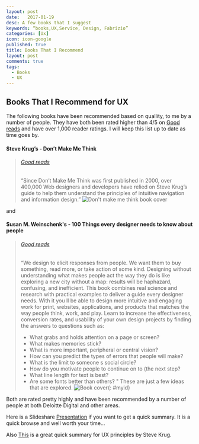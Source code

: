 ```yaml
---
layout: post
date:   2017-01-19
desc: A few books that I suggest
keywords: “books,UX,Service, Design, Fabrizio”
categories: [Ux]
icon: icon-google
published: true
title: Books That I Recommend
layout: post
comments: true
tags:
  - Books
  - UX
---
```




## Books That I Recommend for UX

The following books have been recommended based on quallity, to me by a number of people.  They have both been rated higher than 4/5 on [Good reads](http://www.goodreads.com/) and have over 1,000 reader ratings.  I will keep this list up to date as time goes by. 

#### Steve Krug’s - Don’t Make Me Think
> ###### [Good reads](http://www.goodreads.com/book/show/18197267-don-t-make-me-think-revisited)
>   “Since Don’t Make Me Think was first published in 2000, over 400,000 Web designers and developers have relied on Steve Krug’s guide to help them understand the principles of intuitive navigation and information design.” 
![Don't make me think book cover](http://t2.gstatic.com/images?q=tbn:ANd9GcQf5mLTzUxPludI9Z4CAx-240VGkOfCjxBriTBQoN39LAsklObd)


and

#### Susan M. Weinschenk's - 100 Things every designer needs to know about people

> ###### [Good reads](http://www.goodreads.com/book/show/10778139-100-things-every-designer-needs-to-know-about-people)
>   “We design to elicit responses from people. We want them to buy something, read more, or take action of some kind. Designing without understanding what makes people act the way they do is like exploring a new city without a map: results will be haphazard, confusing, and inefficient. This book combines real science and research with practical examples to deliver a guide every designer needs. With it you ll be able to design more intuitive and engaging work for print, websites, applications, and products that matches the way people think, work, and play.
Learn to increase the effectiveness, conversion rates, and usability of your own design projects by finding the answers to questions such as: 
>    
>  * What grabs and holds attention on a page or screen?
>  * What makes memories stick?
>  * What is more important, peripheral or central vision?
>  * How can you predict the types of errors that people will make?
>  * What is the limit to someone s social circle?
>  * How do you motivate people to continue on to (the next step?
>  * What line length for text is best?
>  * Are some fonts better than others? " 
>   These are just a few ideas that are explored.
>   ![Book cover](http://www.peachpit.com/ShowCover.aspx?isbn=0321767535){: #myid}

Both are rated pretty highly and have been recommended by a number of people at both Deloitte Digital and other areas.

Here is a Slideshare [Presentation](http://www.slideshare.net/susanweinschenk/top-10-things-every-designer-needs-to-know-about-people/17-Fact_or_Fiction_People_can) if you want to get a quick summary.  It is a quick browse and well worth your time...

Also [This](http://www.uxbooth.com/articles/10-usability-lessons-from-steve-krugs-dont-make-me-think/) is a great quick summary for UX principles by Steve Krug.




